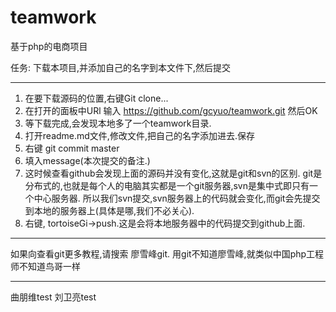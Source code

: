 # teamwork
基于php的电商项目

任务: 下载本项目,并添加自己的名字到本文件下,然后提交

------

1. 在要下载源码的位置,右键Git clone...
2. 在打开的面板中URl 输入  https://github.com/gcyuo/teamwork.git
   然后OK
3. 等下载完成,会发现本地多了一个teamwork目录.
4. 打开readme.md文件,修改文件,把自己的名字添加进去.保存
5. 右键 git commit master
6. 填入message(本次提交的备注.)
7. 这时候查看github会发现上面的源码并没有变化,这就是git和svn的区别.
   git是分布式的,也就是每个人的电脑其实都是一个git服务器,svn是集中式即只有一个中心服务器. 所以我们svn提交,svn服务器上的代码就会变化,而git会先提交到本地的服务器上(具体是哪,我们不必关心).
8. 右键, tortoiseGi->push.这是会将本地服务器中的代码提交到github上面.

-------

如果向查看git更多教程,请搜索  廖雪峰git.
用git不知道廖雪峰,就类似中国php工程师不知道鸟哥一样

------



曲朋维test
刘卫亮test

